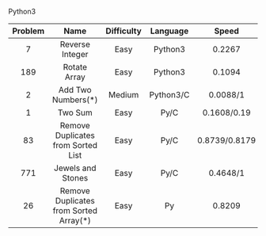 Python3

|Problem|Name|Difficulty|Language|Speed|O()|
|:----:|:----:|:----:|:----:|:----:|:----:|
|7|Reverse Integer|Easy|Python3|0.2267|O(n)|
|189|Rotate Array|Easy|Python3|0.1094|O(n)|
|2|Add Two Numbers(*)|Medium|Python3/C|0.0088/1|O(max(n, m))|
|1|Two Sum|Easy|Py/C|0.1608/0.19|O(n^2)/O(n)|
|83|Remove Duplicates from Sorted List|Easy|Py/C|0.8739/0.8179|O(n-1)|
|771|Jewels and Stones|Easy|Py/C|0.4648/1|O(len(J))/O(len(J)xlen(S))|
|26|Remove Duplicates from Sorted Array(*)|Easy|Py|0.8209|O(len(nums))|